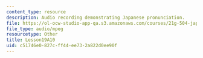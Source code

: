 ```yaml
---
content_type: resource
description: Audio recording demonstrating Japanese pronunciation.
file: https://ol-ocw-studio-app-qa.s3.amazonaws.com/courses/21g-504-japanese-iv-spring-2009/c51746e0827cff44ee732a822d0ee90f_Lesson19A10.mp3
file_type: audio/mpeg
resourcetype: Other
title: Lesson19A10
uid: c51746e0-827c-ff44-ee73-2a822d0ee90f
---
```

